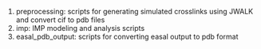 1. preprocessing: scripts for generating simulated crosslinks using JWALK and convert cif to pdb files
2. imp: IMP modeling and analysis scripts
3. easal_pdb_output: scripts for converting easal output to pdb format 
